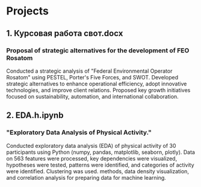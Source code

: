 # Projects

## 1. Курсовая работа свот.docx

### Proposal of strategic alternatives for the development of FEO Rosatom

Conducted a strategic analysis of "Federal Environmental Operator Rosatom" using PESTEL, Porter's Five Forces, and SWOT. Developed strategic alternatives to enhance operational efficiency, adopt innovative technologies, and improve client relations. Proposed key growth initiatives focused on sustainability, automation, and international collaboration.

## 2. EDA.h.ipynb

### "Exploratory Data Analysis of Physical Activity."
Conducted exploratory data analysis (EDA) of physical activity of 30 participants using Python (numpy, pandas, matplotlib, seaborn, plotly). Data on 563 features were processed, key dependencies were visualized, hypotheses were tested, patterns were identified, and categories of activity were identified. Clustering was used. methods, data density visualization, and correlation analysis for preparing data for machine learning.
